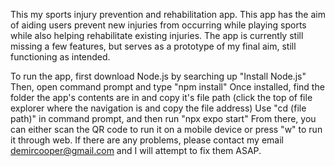 This my sports injury prevention and rehabilitation app. 
This app has the aim of aiding users prevent new injuries from occurring while playing sports while also helping rehabilitate existing injuries.
The app is currently still missing a few features, but serves as a prototype of my final aim, still functioning as intended.

To run the app, first download Node.js by searching up "Install Node.js"
Then, open command prompt and type "npm install"
Once installed, find the folder the app's contents are in and copy it's file path (click the top of file explorer where the navigation is and copy the file address)
Use "cd (file path)" in command prompt, and then run "npx expo start"
From there, you can either scan the QR code to run it on a mobile device or press "w" to run it through web.
If there are any problems, please contact my email demircooper@gmail.com and I will attempt to fix them ASAP.
